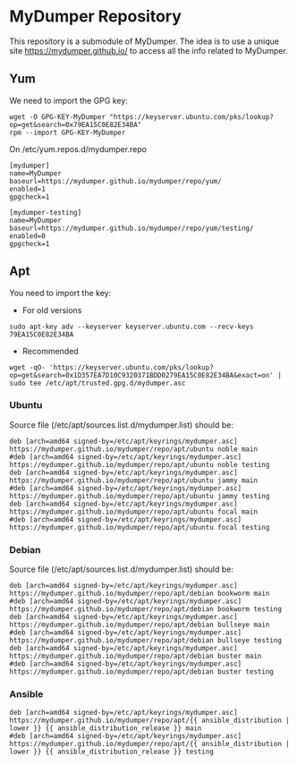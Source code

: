 # MyDumper Repository
This repository is a submodule of MyDumper. The idea is to use a unique site https://mydumper.github.io/ to access all the info related to MyDumper.

## Yum
We need to import the GPG key:
```
wget -O GPG-KEY-MyDumper "https://keyserver.ubuntu.com/pks/lookup?op=get&search=0x79EA15C0E82E34BA"
rpm --import GPG-KEY-MyDumper
```
On /etc/yum.repos.d/mydumper.repo
```
[mydumper]
name=MyDumper
baseurl=https://mydumper.github.io/mydumper/repo/yum/
enabled=1
gpgcheck=1

[mydumper-testing]
name=MyDumper
baseurl=https://mydumper.github.io/mydumper/repo/yum/testing/
enabled=0
gpgcheck=1
```
## Apt
You need to import the key:
- For old versions
```
sudo apt-key adv --keyserver keyserver.ubuntu.com --recv-keys 79EA15C0E82E34BA
```
- Recommended
```
wget -qO- 'https://keyserver.ubuntu.com/pks/lookup?op=get&search=0x1D357EA7D10C9320371BDD0279EA15C0E82E34BA&exact=on' | sudo tee /etc/apt/trusted.gpg.d/mydumper.asc
```
### Ubuntu
Source file (/etc/apt/sources.list.d/mydumper.list) should be:
```
deb [arch=amd64 signed-by=/etc/apt/keyrings/mydumper.asc] https://mydumper.github.io/mydumper/repo/apt/ubuntu noble main
#deb [arch=amd64 signed-by=/etc/apt/keyrings/mydumper.asc] https://mydumper.github.io/mydumper/repo/apt/ubuntu noble testing
deb [arch=amd64 signed-by=/etc/apt/keyrings/mydumper.asc] https://mydumper.github.io/mydumper/repo/apt/ubuntu jammy main
#deb [arch=amd64 signed-by=/etc/apt/keyrings/mydumper.asc] https://mydumper.github.io/mydumper/repo/apt/ubuntu jammy testing
deb [arch=amd64 signed-by=/etc/apt/keyrings/mydumper.asc] https://mydumper.github.io/mydumper/repo/apt/ubuntu focal main
#deb [arch=amd64 signed-by=/etc/apt/keyrings/mydumper.asc] https://mydumper.github.io/mydumper/repo/apt/ubuntu focal testing
```
### Debian
Source file (/etc/apt/sources.list.d/mydumper.list) should be:
```
deb [arch=amd64 signed-by=/etc/apt/keyrings/mydumper.asc] https://mydumper.github.io/mydumper/repo/apt/debian bookworm main
#deb [arch=amd64 signed-by=/etc/apt/keyrings/mydumper.asc] https://mydumper.github.io/mydumper/repo/apt/debian bookworm testing
deb [arch=amd64 signed-by=/etc/apt/keyrings/mydumper.asc] https://mydumper.github.io/mydumper/repo/apt/debian bullseye main
#deb [arch=amd64 signed-by=/etc/apt/keyrings/mydumper.asc] https://mydumper.github.io/mydumper/repo/apt/debian bullseye testing
deb [arch=amd64 signed-by=/etc/apt/keyrings/mydumper.asc] https://mydumper.github.io/mydumper/repo/apt/debian buster main
#deb [arch=amd64 signed-by=/etc/apt/keyrings/mydumper.asc] https://mydumper.github.io/mydumper/repo/apt/debian buster testing
```
### Ansible
```
deb [arch=amd64 signed-by=/etc/apt/keyrings/mydumper.asc] https://mydumper.github.io/mydumper/repo/apt/{{ ansible_distribution | lower }} {{ ansible_distribution_release }} main
#deb [arch=amd64 signed-by=/etc/apt/keyrings/mydumper.asc] https://mydumper.github.io/mydumper/repo/apt/{{ ansible_distribution | lower }} {{ ansible_distribution_release }} testing
```
